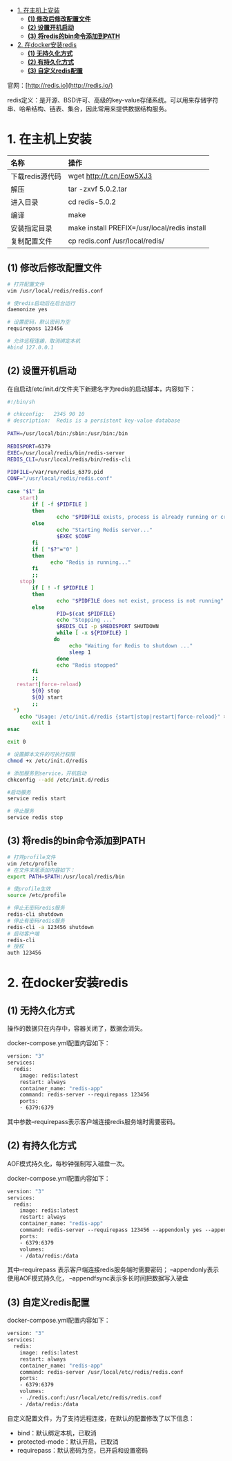 - [1. 在主机上安装](#1-在主机上安装)
  - [**(1) 修改后修改配置文件**](#1-修改后修改配置文件)
  - [**(2) 设置开机启动**](#2-设置开机启动)
  - [**(3) 将redis的bin命令添加到PATH**](#3-将redis的bin命令添加到path)
- [2. 在docker安装redis](#2-在docker安装redis)
  - [**(1) 无持久化方式**](#1-无持久化方式)
  - [**(2) 有持久化方式**](#2-有持久化方式)
  - [**(3) 自定义redis配置**](#3-自定义redis配置)

官网：[http://redis.io](http://redis.io/)

redis定义：是开源、BSD许可、高级的key-value存储系统。可以用来存储字符串、哈希结构、链表、集合，因此常用来提供数据结构服务。

# 1. 在主机上安装

| 名称            | 操作                                         |
| :-------------- | :------------------------------------------- |
| 下载redis源代码 | wget http://t.cn/Eqw5XJ3                     |
| 解压            | tar -zxvf 5.0.2.tar                          |
| 进入目录        | cd redis-5.0.2                               |
| 编译            | make                                         |
| 安装指定目录    | make install PREFIX=/usr/local/redis install |
| 复制配置文件    | cp redis.conf /usr/local/redis/              |

## **(1) 修改后修改配置文件**

```bash
# 打开配置文件
vim /usr/local/redis/redis.conf

# 使redis启动后在后台运行
daemonize yes

# 设置密码，默认密码为空
requirepass 123456

# 允许远程连接，取消绑定本机
#bind 127.0.0.1
```



## **(2) 设置开机启动**

在自启动/etc/init.d/文件夹下新建名字为redis的启动脚本，内容如下：

```bash
#!/bin/sh

# chkconfig:   2345 90 10
# description:  Redis is a persistent key-value database
  
PATH=/usr/local/bin:/sbin:/usr/bin:/bin  
     
REDISPORT=6379  
EXEC=/usr/local/redis/bin/redis-server  
REDIS_CLI=/usr/local/redis/bin/redis-cli  
     
PIDFILE=/var/run/redis_6379.pid 
CONF="/usr/local/redis/redis.conf"  
     
case "$1" in  
    start)  
        if [ -f $PIDFILE ]  
        then  
                echo "$PIDFILE exists, process is already running or crashed"  
        else  
                echo "Starting Redis server..."  
                $EXEC $CONF  
        fi  
        if [ "$?"="0" ]   
        then  
              echo "Redis is running..."  
        fi  
        ;;  
    stop)  
        if [ ! -f $PIDFILE ]  
        then  
                echo "$PIDFILE does not exist, process is not running"  
        else  
                PID=$(cat $PIDFILE)  
                echo "Stopping ..."  
                $REDIS_CLI -p $REDISPORT SHUTDOWN  
                while [ -x ${PIDFILE} ]  
               do  
                    echo "Waiting for Redis to shutdown ..."  
                    sleep 1  
                done  
                echo "Redis stopped"  
        fi  
        ;;  
   restart|force-reload)  
        ${0} stop  
        ${0} start  
        ;;  
  *)  
    echo "Usage: /etc/init.d/redis {start|stop|restart|force-reload}" >&2  
        exit 1  
esac  

exit 0
```



```bash
# 设置脚本文件的可执行权限
chmod +x /etc/init.d/redis

# 添加服务到service，开机启动
chkconfig --add /etc/init.d/redis

#启动服务
service redis start

# 停止服务
service redis stop
```



## **(3) 将redis的bin命令添加到PATH**

```bash
# 打开profile文件
vim /etc/profile
# 在文件末尾添加内容如下：
export PATH=$PATH:/usr/local/redis/bin

# 使profile生效
source /etc/profile

# 停止无密码redis服务
redis-cli shutdown
# 停止有密码redis服务
redis-cli -a 123456 shutdown
# 启动客户端
redis-cli
# 授权
auth 123456
```

# 2. 在docker安装redis

## **(1) 无持久化方式**

操作的数据只在内存中，容器关闭了，数据会消失。

docker-compose.yml配置内容如下：

```dockerfile
version: "3"
services:
  redis:
    image: redis:latest
    restart: always
    container_name: "redis-app"
    command: redis-server --requirepass 123456
    ports:
    - 6379:6379
```

其中参数–requirepass表示客户端连接redis服务端时需要密码。



## **(2) 有持久化方式**

AOF模式持久化，每秒钟强制写入磁盘一次。

docker-compose.yml配置内容如下：

```dockerfile
version: "3"
services:
  redis:
    image: redis:latest
    restart: always
    container_name: "redis-app"
    command: redis-server --requirepass 123456 --appendonly yes --appendfsync everysec
    ports:
    - 6379:6379
    volumes:
    - /data/redis:/data
```

其中–requirepass 表示客户端连接redis服务端时需要密码； –appendonly表示使用AOF模式持久化， –appendfsync表示多长时间把数据写入硬盘



## **(3) 自定义redis配置**

docker-compose.yml配置内容如下：

```dockerfile
version: "3"
services:
  redis:
    image: redis:latest
    restart: always
    container_name: "redis-app"
    command: redis-server /usr/local/etc/redis/redis.conf
    ports:
    - 6379:6379
    volumes:
    - ./redis.conf:/usr/local/etc/redis/redis.conf
    - /data/redis:/data
```

自定义配置文件，为了支持远程连接，在默认的配置修改了以下信息：

- bind：默认绑定本机，已取消
- protected-mode：默认开启，已取消
- requirepass：默认密码为空，已开启和设置密码